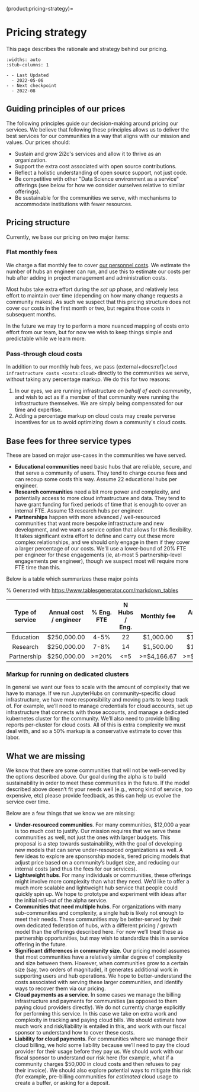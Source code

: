 (product:pricing-strategy)=
# Pricing strategy

This page describes the rationale and strategy behind our pricing.

```{list-table}
:widths: auto
:stub-columns: 1

- - Last Updated
  - 2022-05-06
- - Next checkpoint
  - 2022-08
```

## Guiding principles of our prices

The following principles guide our decision-making around pricing our services.
We believe that following these principles allows us to deliver the best services for our communities in a way that aligns with our mission and values.
Our prices should:

- Sustain and grow 2i2c's services and allow it to thrive as an organization.
- Support the extra cost associated with open source contributions.
- Reflect a holistic understanding of open source support, not just code.
- Be competitive with other "Data Science environment as a service" offerings (see below for how we consider ourselves relative to similar offerings).
- Be sustainable for the communities we serve, with mechanisms to accommodate institutions with fewer resources.


## Pricing structure

Currently, we base our pricing on two major items:

### Flat monthly fees

We charge a flat monthly fee to cover [our personnel costs](costs:human).
We estimate the number of hubs an engineer can run, and use this to estimate our costs per hub after adding in project management and administration costs.

Most hubs take extra effort during the _set up_ phase, and relatively less effort to maintain over time (depending on how many change requests a community makes).
As such we suspect that this pricing structure does not cover our costs in the first month or two, but regains those costs in subsequent months.

In the future we may try to perform a more nuanced mapping of costs onto effort from our team, but for now we wish to keep things simple and predictable while we learn more.

### Pass-through cloud costs

In addition to our monthly hub fees, we pass {external+docs:ref}`cloud infrastructure costs <costs:cloud>` directly to the communities we serve, without taking any percentage markup.
We do this for two reasons:

1. In our eyes, we are running infrastructure _on behalf of each community_, and wish to act as if a member of that community were running the infrastructure themselves. We are simply being compensated for our time and expertise.
2. Adding a percentage markup on cloud costs may create perverse incentives for us to avoid optimizing down a community's cloud costs.

## Base fees for three service types

These are based on major use-cases in the communities we have served.

- **Educational communities** need basic hubs that are reliable, secure, and that serve a community of users. They tend to charge course fees and can recoup some costs this way. Assume 22 educational hubs per engineer.
- **Research communities** need a bit more power and complexity, and potentially access to more cloud infrastructure and data. They tend to have grant funding for fixed periods of time that is enough to cover an internal FTE. Assume 13 research hubs per engineer.
- **Partnerships** happen with more advanced / well-resourced communities that want more bespoke infrastructure and new development, and we want a service option that allows for this flexibility. It takes significant extra effort to define and carry out these more complex relationships, and we should only engage in them if they cover a larger percentage of our costs. We'll use a lower-bound of 20% FTE per engineer for these engagements (ie, at-most 5 partnership-level engagements per engineer), though we suspect most will require more FTE time than this.

Below is a table which summarizes these major points

% Generated with https://www.tablesgenerator.com/markdown_tables

| Type of service | Annual cost / engineer | % Eng. FTE | N Hubs / Eng. | Monthly fee | Annual fee total |
|:---------------:|:----------------------:|:----------:|:-------------:|:-----------:|:----------------:|
|    Education    |       $250,000.00      |    4-5%    |       22      |  $1,000.00  |    $12,000.00    |
|     Research    |       $250,000.00      |    7-8%    |       14      |  $1,500.00  |    $18,000.00    |
|   Partnership   |       $250,000.00      |    >=20%   |      <=5      | >=$4,166.67 |   >=$50,000.00   |

### Markup for running on dedicated clusters

In general we want our fees to scale with the amount of complexity that we have to manage. If we run JupyterHubs on community-specific cloud infrastructure, we have more responsibility and moving parts to keep track of. For example, we’ll need to manage credentials for cloud accounts, set up infrastructure that connects with those accounts, and manage a dedicated kubernetes cluster for the community. We’ll also need to provide billing reports per-cluster for cloud costs. All of this is extra complexity we must deal with, and so a 50% markup is a conservative estimate to cover this labor.

## What we are missing

We know that there are some communities that will not be well-served by the options described above. Our goal during the alpha is to build sustainability in order to meet these communities in the future. If the model described above doesn’t fit your needs well (e.g., wrong kind of service, too expensive, etc) please provide feedback, as this can help us evolve the service over time.

Below are a few things that we know we are missing:

- **Under-resourced communities**. For many communities, $12,000 a year is too much cost to justify. Our mission requires that we serve these communities as well, not just the ones with larger budgets. This proposal is a step towards sustainability, with the goal of developing new models that can serve under-resourced organizations as well. A few ideas to explore are sponsorship models, tiered pricing models that adjust price based on a community’s budget size, and reducing our internal costs (and thus the fees for our services).
- **Lightweight hubs**. For many individuals or communities, these offerings might involve more complexity than what they need. We’d like to offer a much more scalable and lightweight hub service that people could quickly spin up. We hope to prototype and experiment with ideas after the initial roll-out of the alpha service.
- **Communities that need multiple hubs**. For organizations with many sub-communities and complexity, a single hub is likely not enough to meet their needs. These communities may be better-served by their own dedicated federation of hubs, with a different pricing / growth model than the offerings described here. For now we’ll treat these as partnership opportunities, but may wish to standardize this in a service offering in the future.
- **Significant differences in community size**. Our pricing model assumes that most communities have a relatively similar degree of complexity and size between them. However, when communities grow to a certain size (say, two orders of magnitude), it generates additional work in supporting users and hub operations. We hope to better-understand the costs associated with serving these larger communities, and identify ways to recover them via our pricing.
- **Cloud payments as a service**. In some cases we manage the billing infrastructure and payments for communities (as opposed to them paying cloud providers directly). We do not currently charge explicitly for performing this service. In this case we take on extra work and complexity in tracking and paying cloud bills. We should estimate how much work and risk/liability is entailed in this, and work with our fiscal sponsor to understand how to cover these costs.
- **Liability for cloud payments**. For communities where we manage their cloud billing, we hold some liability because we’ll need to pay the cloud provider for their usage before they pay us. We should work with our fiscal sponsor to understand our risk here (for example, what if a community charges $50,000 in cloud costs and then refuses to pay their invoice). We should also explore potential ways to mitigate this risk (for example, pre-billing communities for *estimated* cloud usage to create a buffer, or asking for a deposit.

